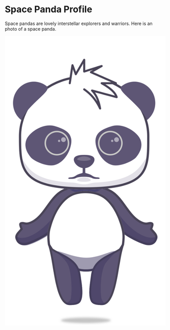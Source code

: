 # Space Panda Profile

Space pandas are lovely interstellar explorers and warriors. Here is an photo of a space panda. 

![](../.gitbook/assets/panda.svg)

